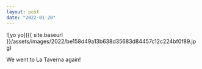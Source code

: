 ```yaml
---
layout: post
date: "2022-01-20"
---
```


![yo yo]({{ site.baseurl }}/assets/images/2022/be158d49a13b638d35683d84457c12c224bf0f89.jpg)

We went to La Taverna again!
